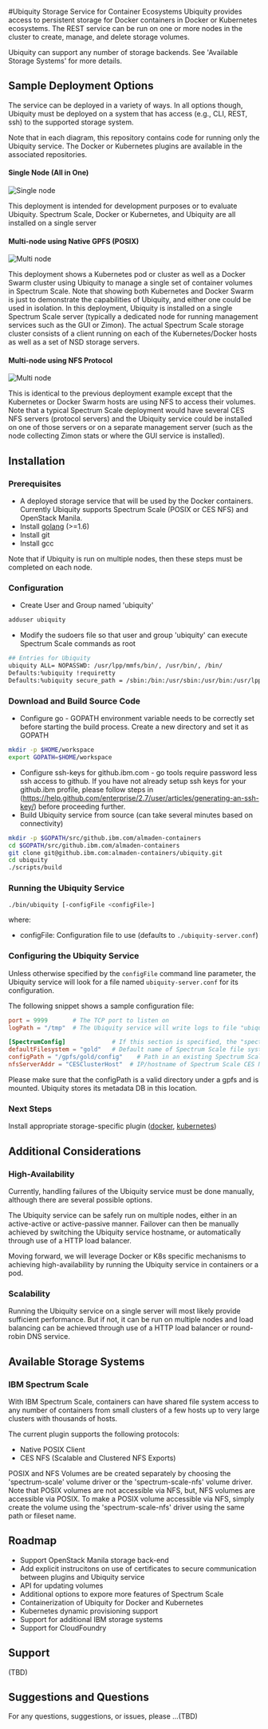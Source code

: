 #Ubiquity Storage Service for Container Ecosystems
Ubiquity provides access to persistent storage for Docker containers in Docker or Kubernetes ecosystems. The REST service can be run on one or more nodes in the cluster to create, manage, and delete storage volumes.  

Ubiquity can support any number of storage backends.  See 'Available Storage Systems' for more details.

## Sample Deployment Options
The service can be deployed in a variety of ways.  In all options though, Ubiquity must be
deployed on a system that has access (e.g., CLI, REST, ssh) to the supported storage system.

Note that in each diagram, this repository contains code for running only the Ubiquity service.  The Docker or Kubernetes plugins are available in the associated repositories.

#### Single Node (All in One)
![Single node](images/singleNode.jpg)

This deployment is intended for development purposes or to evaluate Ubiquity.  Spectrum Scale, Docker or Kubernetes, and Ubiquity are all installed on a single server

#### Multi-node using Native GPFS (POSIX)
![Multi node](images/multiNode.jpg)

This deployment shows a Kubernetes pod or cluster as well as a Docker Swarm cluster using Ubiquity to manage a single set of container volumes in Spectrum Scale.  Note that showing both Kubernetes and Docker Swarm is just to demonstrate the capabilities of Ubiquity, and either one could be used in isolation.  In this deployment, Ubiquity is installed on a single Spectrum Scale server (typically a dedicated node for running management services such as the GUI or Zimon).  The actual Spectrum Scale storage cluster consists of a client running on each of the Kubernetes/Docker hosts as well as a set of NSD storage servers.  

#### Multi-node using NFS Protocol
![Multi node](images/multiNode-nfs.jpg)

This is identical to the previous deployment example except that the Kubernetes or Docker Swarm hosts are using NFS to access their volumes.  Note that a typical Spectrum Scale deployment would have several CES NFS servers (protocol servers) and the Ubiquity service could be installed on one of those servers or on a separate management server (such as the node collecting Zimon stats or where the GUI service is installed).

## Installation
### Prerequisites
  * A deployed storage service that will be used by the Docker containers. Currently Ubiquity supports Spectrum Scale (POSIX or CES NFS) and OpenStack Manila.
  * Install [golang](https://golang.org/) (>=1.6)
  * Install git
  * Install gcc

Note that if Ubiquity is run on multiple nodes, then these steps must be completed on each node.

### Configuration

* Create User and Group named 'ubiquity'

```bash
adduser ubiquity
```

* Modify the sudoers file so that user and group 'ubiquity' can execute Spectrum Scale commands as root

```bash
## Entries for Ubiquity
ubiquity ALL= NOPASSWD: /usr/lpp/mmfs/bin/, /usr/bin/, /bin/
Defaults:%ubiquity !requiretty
Defaults:%ubiquity secure_path = /sbin:/bin:/usr/sbin:/usr/bin:/usr/lpp/mmfs/bin
```

### Download and Build Source Code
* Configure go - GOPATH environment variable needs to be correctly set before starting the build process. Create a new directory and set it as GOPATH 
```bash
mkdir -p $HOME/workspace
export GOPATH=$HOME/workspace
```
* Configure ssh-keys for github.ibm.com - go tools require password less ssh access to github. If you have not already setup ssh keys for your github.ibm profile, please follow steps in 
(https://help.github.com/enterprise/2.7/user/articles/generating-an-ssh-key/) before proceeding further. 
* Build Ubiquity service from source (can take several minutes based on connectivity)
```bash
mkdir -p $GOPATH/src/github.ibm.com/almaden-containers
cd $GOPATH/src/github.ibm.com/almaden-containers
git clone git@github.ibm.com:almaden-containers/ubiquity.git
cd ubiquity
./scripts/build

```
### Running the Ubiquity Service
```bash
./bin/ubiquity [-configFile <configFile>]
```
where:
* configFile: Configuration file to use (defaults to `./ubiquity-server.conf`)

### Configuring the Ubiquity Service

Unless otherwise specified by the `configFile` command line parameter, the Ubiquity service will
look for a file named `ubiquity-server.conf` for its configuration.

The following snippet shows a sample configuration file:

```toml
port = 9999       # The TCP port to listen on
logPath = "/tmp"  # The Ubiquity service will write logs to file "ubiquity.log" in this path.

[SpectrumConfig]             # If this section is specified, the "spectrum-scale" backend will be enabled.
defaultFilesystem = "gold"   # Default name of Spectrum Scale file system to use if user does not specify one during creation of a volume.  This file system must already exist.
configPath = "/gpfs/gold/config"    # Path in an existing Spectrum Scale filesystem where Ubiquity can create/store metadata DB.
nfsServerAddr = "CESClusterHost"  # IP/hostname of Spectrum Scale CES NFS cluster.  This is the hostname that NFS clients will use to mount NFS volumes. (required for creation of NFS accessible volumes)

```

Please make sure that the configPath is a valid directory under a gpfs and is mounted. Ubiquity stores its metadata DB in this location.

### Next Steps
Install appropriate storage-specific plugin ([docker](https://github.ibm.com/almaden-containers/ubiquity-docker-plugin), [kubernetes](https://github.ibm.com/almaden-containers/ubiquity-flexvolume))

## Additional Considerations
### High-Availability
Currently, handling failures of the Ubiquity service must be done manually, although there are several possible options.

The Ubiquity service can be safely run on multiple nodes, either in an active-active or active-passive manner.  Failover can then be manually achieved by switching the Ubiquity service hostname, or automatically through use of a HTTP load balancer.

Moving forward, we will leverage Docker or K8s specific mechanisms to achieving high-availability by running the Ubiquity service in containers or a pod.

### Scalability
Running the Ubiquity service on a single server will most likely provide sufficient performance.  But if not, it can be run on multiple nodes and load balancing can be achieved through use of a HTTP load balancer or round-robin DNS service. 

## Available Storage Systems
### IBM Spectrum Scale
With IBM Spectrum Scale, containers can have shared file system access to any number of containers from small clusters of a few hosts up to very large clusters with thousands of hosts.

The current plugin supports the following protocols:
 * Native POSIX Client
 * CES NFS (Scalable and Clustered NFS Exports)

POSIX and NFS Volumes are be created separately by choosing the 'spectrum-scale' volume driver or the 'spectrum-scale-nfs' volume driver.  Note that POSIX volumes are not accessible via NFS, but, NFS volumes are accessible via POSIX.  To make a POSIX volume accessible via NFS, simply create the volume using the 'spectrum-scale-nfs' driver using the same path or fileset name. 

## Roadmap

 * Support OpenStack Manila storage back-end
 * Add explicit instrucitons on use of certificates to secure communication between plugins and Ubiquity service
 * API for updating volumes
 * Additional options to expore more features of Spectrum Scale
 * Containerization of Ubiquity for Docker and Kubernetes
 * Kubernetes dynamic provisioning support
 * Support for additional IBM storage systems
 * Support for CloudFoundry

## Support

(TBD)



## Suggestions and Questions
For any questions, suggestions, or issues, please ...(TBD)

